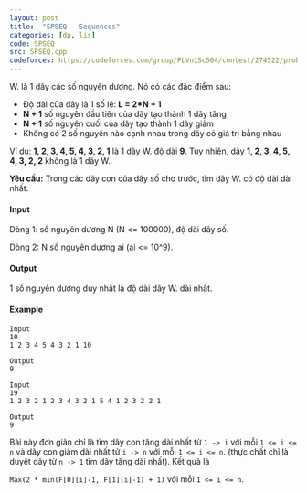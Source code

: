 ```yaml
---
layout: post
title:  "SPSEQ - Sequences"
categories: [dp, lis]
code: SPSEQ
src: SPSEQ.cpp
codeforces: https://codeforces.com/group/FLVn1Sc504/contest/274522/problem/P
---
```



W. là 1 dãy các số nguyên dương. Nó có các đặc điểm sau:

+  Độ dài của dãy là 1 số lẻ: **L = 2\*N + 1**
+  **N + 1** số nguyên đầu tiên của dãy tạo thành 1 dãy tăng
+  **N + 1** số nguyên cuối của dãy tạo thành 1 dãy giảm
+  Không có 2 số nguyên nào cạnh nhau trong dãy có giá trị bằng nhau

Ví dụ: **1, 2, 3, 4, 5, 4, 3, 2, 1** là 1 dãy W. độ dài **9**. Tuy nhiên, dãy **1, 2, 3, 4, 5, 4, 3, 2, 2** không là 1 dãy W.

**Yêu cầu:** Trong các dãy con của dãy số cho trước, tìm dãy W. có độ dài dài nhất.

#### Input

Dòng 1: số nguyên dương N (N <= 100000), độ dài dãy số.

Dòng 2: N số nguyên dương ai (ai <= 10^9).

#### Output

1 số nguyên dương duy nhất là độ dài dãy W. dài nhất.

#### Example

```
Input  
10  
1 2 3 4 5 4 3 2 1 10  
  
Output  
9
```

  
```
Input  
19  
1 2 3 2 1 2 3 4 3 2 1 5 4 1 2 3 2 2 1

Output  
9
```

<!--more-->



Bài này đơn giản chỉ là tìm dãy con tăng dài nhất từ `1 -> i` với mỗi `1 <= i <= n` và dãy con giảm dài nhất tử `i -> n` với mỗi `1 <= i <= n`. (thực chất chỉ là duyệt dãy từ `n -> 1` tìm dãy tăng dài nhất). Kết quả là 

`Max(2 * min(F[0][i]-1, F[1][i]-1) + 1)` với mỗi `1 <= i <= n`.
